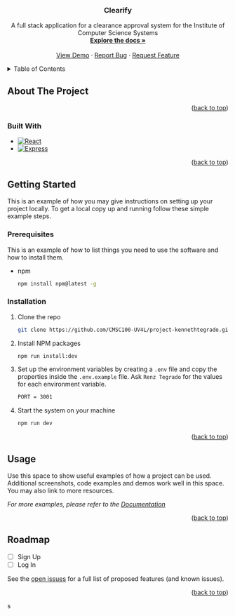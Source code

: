 <div id="top"></div>

<!-- PROJECT LOGO -->
<br />
<div align="center">
  <a href="https://github.com/CMSC100-UV4L/project-kennethtegrado">
    <!-- <img src="images/logo.png" alt="Logo" width="80" height="80"> -->
  </a>

<h3 align="center">Clearify</h3>

  <p align="center">
    A full stack application for a clearance approval system for the Institute of Computer Science Systems
    <br />
    <a href="https://github.com/CMSC100-UV4L/project-kennethtegrado"><strong>Explore the docs »</strong></a>
    <br />
    <br />
    <a href="https://github.com/CMSC100-UV4L/project-kennethtegrado">View Demo</a>
    ·
    <a href="https://github.com/CMSC100-UV4L/project-kennethtegrado/issues">Report Bug</a>
    ·
    <a href="https://github.com/CMSC100-UV4L/project-kennethtegrado/issues">Request Feature</a>
  </p>
</div>

<!-- TABLE OF CONTENTS -->
<details>
  <summary>Table of Contents</summary>
  <ol>
    <li>
      <a href="#about-the-project">About The Project</a>
      <ul>
        <li><a href="#built-with">Built With</a></li>
      </ul>
    </li>
    <li>
      <a href="#getting-started">Getting Started</a>
      <ul>
        <li><a href="#prerequisites">Prerequisites</a></li>
        <li><a href="#installation">Installation</a></li>
      </ul>
    </li>
    <li><a href="#usage">Usage</a></li>
    <li><a href="#roadmap">Roadmap</a></li>
  </ol>
</details>

<!-- ABOUT THE PROJECT -->

## About The Project

<!-- [![Product Name Screen Shot][product-screenshot]](https://example.com) -->

<!-- Here's a blank template to get started: To avoid retyping too much info. Do a search and replace with your text editor for the following: `github_username`, `repo_name`, `twitter_handle`, `linkedin_username`, `email_client`, `email`, `project_title`, `project_description` -->

<p align="right">(<a href="#top">back to top</a>)</p>

### Built With

-   [![React][React.js]][React-url]
-   [![Express][Express.js]][Express-url]

<p align="right">(<a href="#top">back to top</a>)</p>

<!-- GETTING STARTED -->

## Getting Started

This is an example of how you may give instructions on setting up your project locally.
To get a local copy up and running follow these simple example steps.

### Prerequisites

This is an example of how to list things you need to use the software and how to install them.

-   npm
    ```sh
    npm install npm@latest -g
    ```

### Installation

1. Clone the repo
    ```sh
    git clone https://github.com/CMSC100-UV4L/project-kennethtegrado.git
    ```
2. Install NPM packages
    ```sh
    npm run install:dev
    ```
3. Set up the environment variables by creating a `.env` file and copy the properties inside the `.env.example` file. Ask `Renz Tegrado` for the values for each environment variable.
    ```bash
    PORT = 3001
    ```
4. Start the system on your machine
    ```bash
    npm run dev
    ```

<p align="right">(<a href="#top">back to top</a>)</p>

<!-- USAGE EXAMPLES -->

## Usage

Use this space to show useful examples of how a project can be used. Additional screenshots, code examples and demos work well in this space. You may also link to more resources.

_For more examples, please refer to the [Documentation](https://example.com)_

<p align="right">(<a href="#top">back to top</a>)</p>

<!-- ROADMAP -->

## Roadmap

-   [ ] Sign Up
-   [ ] Log In

See the [open issues](https://github.com/CMSC100-UV4L/project-kennethtegrado/issues) for a full list of proposed features (and known issues).

<p align="right">(<a href="#top">back to top</a>)</p>

<!-- CONTRIBUTING -->s
<!-- LICENSE -->

<!-- MARKDOWN LINKS & IMAGES -->
<!-- https://www.markdownguide.org/basic-syntax/#reference-style-links -->

[React.js]: https://img.shields.io/badge/React-20232A?style=for-the-badge&logo=react&logoColor=61DAFB
[React-url]: https://reactjs.org/
[Express.js]: https://img.shields.io/badge/Express-20232A?style=for-the-badge&logo=express&logoColor=61DAFB
[Express-url]: https://expressjs.com/
